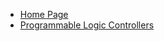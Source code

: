 * [Home Page](README.md)
* [Programmable Logic Controllers](books/programmable_logic_controllers/README.md)